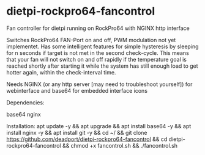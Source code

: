 # dietpi-rockpro64-fancontrol
Fan controller for dietpi running on RockPro64 with NGINX http interface 

Switches RockPro64 FAN-Port on and off, PWM modulation not yet implementet.
Has some intelligent features for simple hysteresis by sleeping for n seconds if target is not met in the second check-cycle.
This means that your fan will not switch on and off rapidly if the temperature goal is reached shortly after starting it while the system has still enough load to get hotter again, within the check-interval time.

Needs NGINX (or any http server [may need to troubleshoot yourself]) for webinterface and base64 for embedded interface icons 

Dependencies:

base64
nginx

Installation: 
apt update -y && apt upgrade && apt install base64 -y && apt install nginx -y && apt install git -y && cd ~/ && git clone https://github.com/deadport/dietpi-rockpro64-fancontrol && cd dietpi-rockpro64-fancontrol && chmod +x fancontrol.sh && ./fancontrol.sh  

